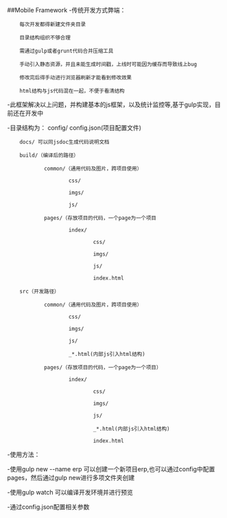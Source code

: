 ##Mobile Framework
-传统开发方式弊端：

        每次开发都得新建文件夹目录
        
        目录结构组织不够合理
        
        需通过gulp或者grunt代码合并压缩工具
        
        手动引入静态资源，并且未能生成时间戳，上线时可能因为缓存而导致线上bug
        
        修改完后得手动进行浏览器刷新才能看到修改效果
        
        html结构与js代码混在一起，不便于看清结构

-此框架解决以上问题，并构建基本的js框架，以及统计监控等,基于gulp实现，目前还在开发中

-目录结构为：
        config/
                config.json(项目配置文件)
                
        docs/ 可以同jsdoc生成代码说明文档
        
        build/（编译后的路径）
        
                common/（通用代码及图片，跨项目使用）
                
                        css/
                        
                        imgs/
                        
                        js/
                        
                pages/（存放项目的代码，一个page为一个项目
                
                        index/
                        
                                css/
                                
                                imgs/
                                
                                js/
                                
                                index.html
                                
        src（开发路径）
        
                common/（通用代码及图片，跨项目使用）
                
                        css/
                        
                        imgs/
                        
                        js/
                        
                        _*.html(内部js引入html结构)
                        
                pages/（存放项目的代码，一个page为一个项目）
                
                        index/
                        
                                css/
                                
                                imgs/
                                
                                js/
                                
                                _*.html(内部js引入html结构)
                                
                                index.html
                                

-使用方法：

-使用gulp new --name erp
        可以创建一个新项目erp,也可以通过config中配置pages，然后通过gulp new进行多项文件夹创建

-使用gulp watch 可以编译开发环境并进行预览

-通过config.json配置相关参数
